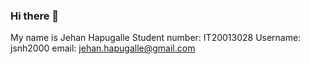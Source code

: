 ### Hi there 👋

My name is Jehan Hapugalle
Student number: IT20013028
Username: jsnh2000
email: jehan.hapugalle@gmail.com
